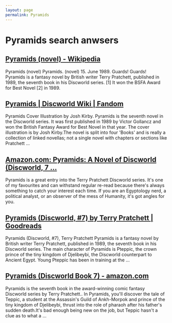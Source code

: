 ```yaml
---
layout: page
permalink: Pyramids
---
```


# Pyramids search anwsers

## [Pyramids (novel) - Wikipedia](https://en.wikipedia.org/wiki/Pyramids_(novel))

Pyramids (novel) Pyramids. (novel) 15. June 1989. Guards! Guards! Pyramids is a fantasy novel by British writer Terry Pratchett, published in 1989, the seventh book in his Discworld series. [1] It won the BSFA Award for Best Novel [2] in 1989.

## [Pyramids | Discworld Wiki | Fandom](https://discworld.fandom.com/wiki/Pyramids)

Pyramids Cover Illustration by Josh Kirby. Pyramids is the seventh novel in the Discworld series. It was first published in 1989 by Victor Gollancz and won the British Fantasy Award for Best Novel in that year. The cover illustration is by Josh Kirby.The novel is split into four 'Books' and is really a collection of linked novellas; not a single novel with chapters or sections like Pratchett ...

## [Amazon.com: Pyramids: A Novel of Discworld (Discworld, 7 ...](https://www.amazon.com/Pyramids-Discworld-Terry-Pratchett/dp/006222574X)

Pyramids is a great entry into the Terry Pratchett Discworld series. It's one of my favourites and can withstand regular re-read because there's always something to catch your interest each time. If you are an Egyptology nerd, a political analyst, or an observer of the mess of Humanity, it's got angles for you.

## [Pyramids (Discworld, #7) by Terry Pratchett | Goodreads](https://www.goodreads.com/book/show/64217.Pyramids)

Pyramids (Discworld, #7), Terry Pratchett Pyramids is a fantasy novel by British writer Terry Pratchett, published in 1989, the seventh book in his Discworld series. The main character of Pyramids is Pteppic, the crown prince of the tiny kingdom of Djelibeybi, the Discworld counterpart to Ancient Egypt. Young Pteppic has been in training at the ...

## [Pyramids (Discworld Book 7) - amazon.com](https://www.amazon.com/Pyramids-Discworld-Book-Terry-Pratchett/dp/0061020656)

Pyramids is the seventh book in the award-winning comic fantasy Discworld series by Terry Pratchett.. In Pyramids, you'll discover the tale of Teppic, a student at the Assassin's Guild of Ankh-Morpok and prince of the tiny kingdom of Djelibeybi, thrust into the role of pharaoh after his father's sudden death.It's bad enough being new on the job, but Teppic hasn't a clue as to what a ...
